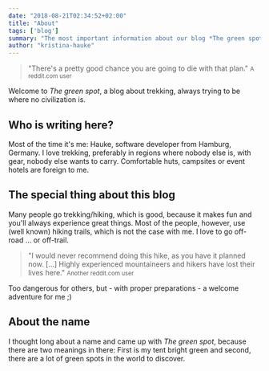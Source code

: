 ```yaml
---
date: "2018-08-21T02:34:52+02:00"
title: "About"
tags: ['blog']
summary: "The most important information about our blog *The green spot* can be found here."
author: "kristina-hauke"
---
```

> "There's a pretty good chance you are going to die with that plan."
> <small>A reddit.com user</small>

Welcome to _The green spot_, a blog about trekking, always trying to be where no civilization is.

## Who is writing here?
Most of the time it's me: Hauke, software developer from Hamburg, Germany.
I love trekking, preferably in regions where nobody else is, with gear, nobody else wants to carry.
Comfortable huts, campsites or event hotels are foreign to me.

## The special thing about this blog
Many people go trekking/hiking, which is good, because it makes fun and you'll always experience great things.
Most of the people, however, use (well known) hiking trails, which is not the case with me.
I love to go off-road ... or off-trail.

> "I would never recommend doing this hike, as you have it planned now. [...] Highly experienced mountaineers and hikers have lost their lives here."
> <small>Another reddit.com user</small>

Too dangerous for others, but - with proper preparations - a welcome adventure for me ;)

## About the name
I thought long about a name and came up with *The green spot*, because there are two meanings in there:
First is my tent bright green and second, there are a lot of green spots in the world to discover.
